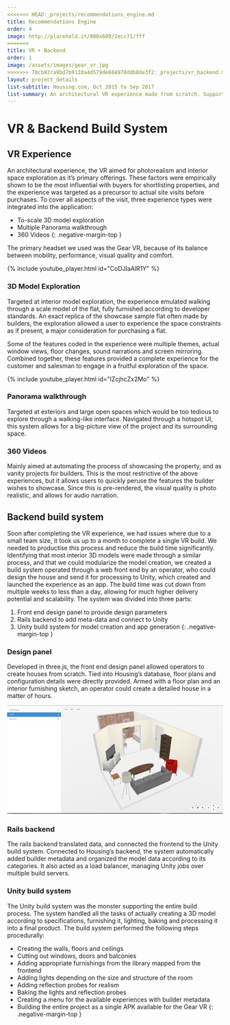 ```yaml
---
<<<<<<< HEAD:_projects/recommendations_engine.md
title: Recommendations Engine
order: 4
image: http://placehold.it/800x600/2ecc71/fff
=======
title: VR + Backend
order: 1
image: /assets/images/gear_vr.jpg
>>>>>>> 70cb82ca9bd7b9110a4d579de684978ddb8de3f2:_projects/vr_backend.md
layout: project_details
list-subtitle: Housing.com, Oct 2015 to Sep 2017
list-summary: An architectural VR experience made from scratch. Supported by a web build system using Three.js.
---
```


# VR & Backend Build System

## VR Experience

An architectural experience, the VR aimed for photorealism and interior space exploration as it’s primary offerings. These factors were empirically shown to be the most influential with buyers for shortlisting properties, and the experience was targeted as a precursor to actual site visits before purchases. To cover all aspects of the visit, three experience types were integrated into the application:
* To-scale 3D model exploration
* Multiple Panorama walkthrough
* 360 Videos
{: .negative-margin-top }

The primary headset we used was the Gear VR, because of its balance between mobility, performance, visual quality and comfort.

{% include youtube_player.html id="CoDJlaAlR1Y" %}

### 3D Model Exploration

Targeted at interior model exploration, the experience emulated walking through a scale model of the flat, fully furnished according to developer standards. An exact replica of the showcase sample flat often made by builders, the exploration allowed a user to experience the space constraints as if present, a major consideration for purchasing a flat.

Some of the features coded in the experience were multiple themes, actual window views, floor changes, sound narrations and screen mirroring. Combined together, these features provided a complete experience for the customer and salesman to engage in a fruitful exploration of the space.

{% include youtube_player.html id="lZcjhcZx2Mo" %}

### Panorama walkthrough

Targeted at exteriors and large open spaces which would be too tedious to explore through a walking-like interface. Navigated through a hotspot UI, this system allows for a big-picture view of the project and its surrounding space.

### 360 Videos

Mainly aimed at automating the process of showcasing the property, and as vanity projects for builders. This is the most restrictive of the above experiences, but it allows users to quickly peruse the features the builder wishes to showcase. Since this is pre-rendered, the visual quality is photo realistic, and allows for audio narration.

## Backend build system

Soon after completing the VR experience, we had issues where due to a small team size, it took us up to a month to complete a single VR build. We needed to productise this process and reduce the build time significantly. Identifying that most interior 3D models were made through a similar process, and that we could modularize the model creation, we created a build system operated through a web front end by an operator, who could design the house and send it for processing to Unity, which created and launched the experience as an app. The build time was cut down from multiple weeks to less than a day, allowing for much higher delivery potential and scalability. The system was divided into three parts:
1. Front end design panel to provide design parameters
2. Rails backend to add meta-data and connect to Unity
3. Unity build system for model creation and app generation
{: .negative-margin-top }

### Design panel

Developed in three.js, the front end design panel allowed operators to create houses from scratch. Tied into Housing’s database, floor plans and configuration details were directly provided. Armed with a floor plan and an interior furnishing sketch, an operator could create a detailed house in a matter of hours.

![frontend-panel](/assets/images/vr_frontend.png)

### Rails backend

The rails backend translated data, and connected the frontend to the Unity build system. Connected to Housing’s backend, the system automatically added builder metadata and organized the model data according to its categories. It also acted as a load balancer, managing Unity jobs over multiple build servers.

### Unity build system

The Unity build system was the monster supporting the entire build process. The system handled all the tasks of actually creating a 3D model according to specifications, furnishing it, lighting, baking and processing it into a final product. The build system performed the following steps procedurally:

- Creating the walls, floors and ceilings
- Cutting out windows, doors and balconies
- Adding appropriate furnishings from the library mapped from the frontend
- Adding lights depending on the size and structure of the room
- Adding reflection probes for realism
- Baking the lights and reflection probes
- Creating a menu for the available experiences with builder metadata
- Building the entire project as a single APK available for the Gear VR
{: .negative-margin-top }
